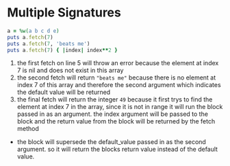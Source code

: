 # Multiple Signatures

```ruby
a = %w(a b c d e)
puts a.fetch(7)
puts a.fetch(7, 'beats me')
puts a.fetch(7) { |index| index**2 }
```

1. the first fetch on line 5 will throw an error because the element at index 7 is nil and does not exist in this array 
2. the second fetch will return `"beats me"` because there is no element at index 7 of this array and therefore the second argument which indicates the default value will be returned
3. the final fetch will return the integer `49` because it first trys to find the element at index 7 in the array, since it is not in range it will run the block passed in as an argument. the index argument will be passed to the block and the return value from the block will be returned by the fetch method

* the block will supersede the default_value passed in as the second argument. so it will return the blocks return value instead of the default value.